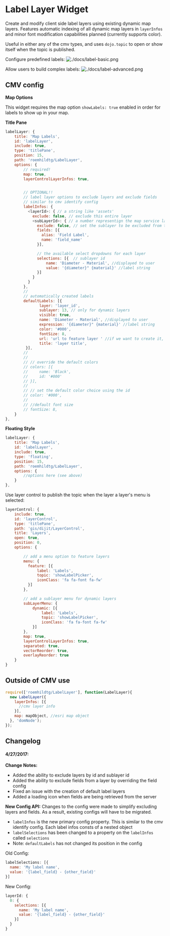 # Label Layer Widget

Create and modify client side label layers using existing dynamic map layers. Features
automatic indexing of all dynamic map layers in `layerInfos` and minor font
modification capabilities planned (currently supports color).

Useful in either any of the cmv types, and uses `dojo.topic` to open or show itself
when the topic is published.

Configure predefined labels:
![./docs/label-basic.png](./docs/label-basic.png)

Allow users to build complex labels:
![./docs/label-advanced.png](./docs/label-advanced.png)

## CMV config

**Map Options**

This widget requires the map option `showLabels: true` enabled in order for
labels to show up in your map.

**Title Pane**

```javascript
labelLayer: {
    title: 'Map Labels',
    id: 'labelLayer',
    include: true,
    type: 'titlePane',
    position: 15,
    path: 'roemhildtg/LabelLayer',
    options: {
        // required!
        map: true,
        layerControlLayerInfos: true,


        // OPTIONAL!!
        // label layer options to exclude layers and exclude fields
        // similar to cmv identify config
        labelInfos: {
          <layerId>: { // a string like 'assets'
            exclude: false, // exclude this entire layer
            <subLayerId>: { // a number representign the map service layer id
              exclude: false, // set the sublayer to be excluded from the label widget
              fields: [{
                alias: 'Field Label',
                name: 'field_name'
              }],

              // the available select dropdowns for each layer
              selections: [{  // sublayer id
                  name: 'Diameter - Material', //displayed to user
                  value: '{diameter}" {material}' //label string
              }]
            }
          }
        },
        //
        // automatically created labels
        defaultLabels: [{
               layer: 'layer_id',
               sublayer: 13, // only for dynamic layers
               visible: true,
               name: 'Diameter - Material', //displayed to user
               expression: '{diameter}" {material}' //label string
               color: '#000',
               fontSize: 8,
               url: 'url to feature layer ' //if we want to create it,
               title: 'layer title',
         }],
        //
        //
        // // override the default colors
        // colors: [{
        //     name: 'Black',
        //     id: '#000'
        // }],
        //
        // // set the default color choice using the id
        // color: '#000',
        //
        // //default font size
        // fontSize: 8,
    }
},
```

**Floating Style**

```javascript
labelLayer: {
    title: 'Map Labels',
    id: 'labelLayer',
    include: true,
    type: 'floating',
    position: 15,
    path: 'roemhildtg/LabelLayer',
    options: {
        //options here (see above)
    }
},
```

Use layer control to publish the topic when the layer a layer's menu is selected:

```javascript
layerControl: {
    include: true,
    id: 'layerControl',
    type: 'titlePane',
    path: 'gis/dijit/LayerControl',
    title: 'Layers',
    open: true,
    position: 0,
    options: {

        // add a menu option to feature layers
        menu: {
          feature: [{
              label: 'Labels',
              topic: 'showLabelPicker',
              iconClass: 'fa fa-font fa-fw'
          }]
        },

        // add a sublayer menu for dynamic layers
        subLayerMenu: {
            dynamic: [{
                label: 'Labels',
                topic: 'showLabelPicker',
                iconClass: 'fa fa-font fa-fw'
            }]
        },
        map: true,
        layerControlLayerInfos: true,
        separated: true,
        vectorReorder: true,
        overlayReorder: true
    }
}

```

## Outside of CMV use

```javascript
require(['roemhildtg/LabelLayer'], function(LabelLayer){
  new LabelLayer({
    layerInfos: [{
      //cmv layer info
    }],
    map: mapObject, //esri map object
  }, 'domNode');
});
```

## Changelog

#### 4/27/2017:

**Change Notes:**

 * Added the ability to exclude layers by id and sublayer id
 * Added the ability to exclude fields from a layer by overriding the field config
 * Fixed an issue with the creation of default label layers
 * Added a loading icon when fields are being retrieved from the server

 **New Config API:**
 Changes to the config were made to simplify excluding layers and fields. As a
 result, existing configs will have to be migrated.

  * `labelInfos` is the new primary config property. This is similar to the cmv identify config. Each label infos consts of a nested object
  * `labelSelections` has been changed to a property on the `labelInfos` called `selections`
  * Note: `defaultLabels` has not changed its position in the config

  Old Config:
  ```javascript
  labelSelections: [{
    name: 'My label name',
    value: '{label_field} - {other_field}'
  }]
  ```

  New Config:
  ```javascript
  layerId: {
    0: {
      selections: [{
        name: 'My label name',
        value: '{label_field} - {other_field}'
      }]
    }
  }
  ```
